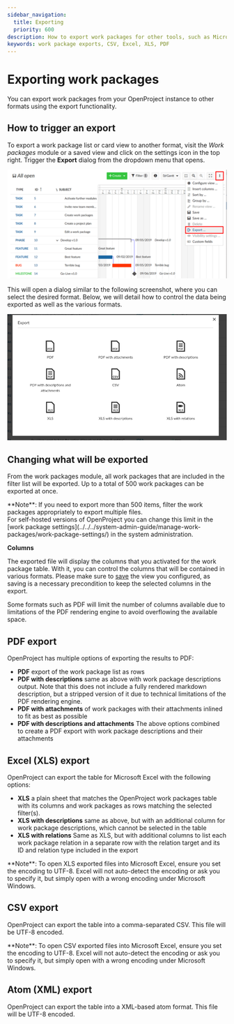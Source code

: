 ```yaml
---
sidebar_navigation:
  title: Exporting
  priority: 600
description: How to export work packages for other tools, such as Microsoft Excel
keywords: work package exports, CSV, Excel, XLS, PDF
---
```


# Exporting work packages

You can export work packages from your OpenProject instance to other formats using the export functionality. 



## How to trigger an export

To export a work package list or card view to another format, visit the *Work packages* module or a saved view and click on the settings icon in the top right. Trigger the **Export** dialog from the dropdown menu that opens.

![Exporting from the table](export-gantt-chart.png)

This will open a dialog similar to the following screenshot, where you can select the desired format. Below, we will detail how to control the data being exported as well as the various formats.



![The export dialog](dialog.png)



## Changing what will be exported

From the work packages module, all work packages that are included in the filter list will be exported. Up to a total of 500 work packages can be exported at once.

<div class="alert alert-info" role="alert">
**Note**: If you need to export more than 500 items, filter the work packages appropriately to export multiple files.
</div>
For self-hosted versions of OpenProject you can change this limit in the [work package settings](../../../system-admin-guide/manage-work-packages/work-package-settings/) in the system administration.


**Columns**

The exported file will display the columns that you activated for the work package table. With it, you can control the columns that will be contained in various formats. Please make sure to [save](../work-package-table-configuration/#save-work-package-views) the view you configured, as saving is a necessary precondition to keep the selected columns in the export.

Some formats such as PDF will limit the number of columns available due to limitations of the PDF rendering engine to avoid overflowing the available space.



## PDF export

OpenProject has multiple options of exporting the results to PDF:



- **PDF** export of the work package list as rows
- **PDF with descriptions** same as above with work package descriptions output. Note that this does not include a fully rendered markdown description, but a stripped version of it due to technical limitations of the PDF rendering engine.
- **PDF with attachments** of work packages with their attachments inlined to fit as best as possible
- **PDF with descriptions and attachments** The above options combined to create a PDF export with work package descriptions and their attachments



## Excel (XLS) export

OpenProject can export the table for Microsoft Excel with the following options:

- **XLS** a plain sheet that matches the OpenProject work packages table with its columns and work packages as rows matching the selected filter(s).
- **XLS with descriptions** same as above, but with an additional column for work package descriptions, which cannot be selected in the table
- **XLS with relations** Same as XLS, but with additional columns to list each work package relation in a separate row with the relation target and its ID and relation type included in the export

<div class="alert alert-info" role="alert">
**Note**: To open XLS exported files into Microsoft Excel, ensure you set the encoding to UTF-8. Excel will not auto-detect the encoding or ask you to specify it, but simply open with a wrong encoding under Microsoft Windows.
</div>



## CSV export

OpenProject can export the table into a comma-separated CSV. This file will be UTF-8 encoded.



<div class="alert alert-info" role="alert">
**Note**: To open CSV exported files into Microsoft Excel, ensure you set the encoding to UTF-8. Excel will not auto-detect the encoding or ask you to specify it, but simply open with a wrong encoding under Microsoft Windows.
</div>



## Atom (XML) export

OpenProject can export the table into a XML-based atom format. This file will be UTF-8 encoded.
